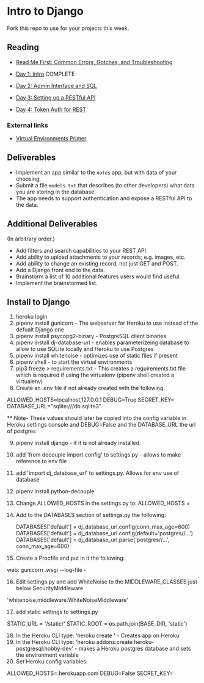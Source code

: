 # Intro to Django

Fork this repo to use for your projects this week.

## Reading

- [Read Me First: Common Errors, Gotchas, and Troubleshooting](guides/trouble.md)

- [Day 1: Intro](guides/day1.md) COMPLETE
- [Day 2: Admin Interface and SQL](guides/day2.md)
- [Day 3: Setting up a RESTful API](guides/day3.md)
- [Day 4: Token Auth for REST](guides/day4.md)

### External links

- [Virtual Environments Primer](https://realpython.com/python-virtual-environments-a-primer/)

## Deliverables

- Implement an app similar to the `notes` app, but with data of your choosing.
- Submit a file `models.txt` that describes (to other developers) what data you are storing in the database.
- The app needs to support authentication and expose a RESTful API to the data.

## Additional Deliverables

(In arbitrary order.)

- Add filters and search capabilities to your REST API.
- Add ability to upload attachments to your records; e.g. images, etc.
- Add ability to change an existing record, not just GET and POST.
- Add a Django front end to the data.
- Brainstorm a list of 10 additional features users would find useful.
- Implement the brainstormed list.

## Install to Django

1. heroku login
2. pipenv install gunicorn - The webserver for Heroku to use instead of the defualt Django one
3. pipenv install psycopg2-binary - PostgreSQL client binaries
4. pipenv install dj-database-url - enables parameterizeing database to allow to use SQLite locally and Heroku to use Postgres
5. pipenv install whitenoise - optimizes use of static files if present
6. pipenv shell - to start the virtual environments
7. pip3 freeze > requirements.txt - This creates a requirements.txt file which is required if using the virtualenv (pipenv shell created a virtualenv)
8. Create an .env file if not already created with the following:

ALLOWED_HOSTS=localhost,127.0.0.1
DEBUG=True
SECRET_KEY=<secrec key val>
DATABASE_URL="sqlite:///db.sqlite3"

\*\* Note- These values should later be copied into the config variable in Heroku settings console and DEBUG=False and the DATABASE_URL the url of postgres

9. pipenv install django - if it is not already installed.
10. add 'from decouple import config' to settings.py - allows to make reference to env file
11. add 'import dj_database_url' to settings.py. Allows for env use of database
12. pipenv install python-decouple
13. Change ALLOWED_HOSTS in the settings.py to: ALLOWED_HOSTS =
14. Add to the DATABASES section of settings.py the following:

    DATABASES['default'] = dj_database_url.config(conn_max_age=600)
    DATABASES['default'] = dj_database_url.config(default='postgres//...')
    DATABASES['default'] = dj_database_url.parse('postgres//...', conn_max_age=600)

15. Create a Procfile and put in it the following:

web: gunicorn <projectName>.wsgi --log-file -

16. Edit settings.py and add WhiteNoise to the MIDDLEWARE_CLASSES just below SecurityMiddleware

'whitenoise.middleware.WhiteNoiseMiddleware'

17. add static settings to settings.py

STATIC_URL = '/static/'
STATIC_ROOT = os.path.join(BASE_DIR, 'static')

18. In the Heroku CLI type: 'heroku create <your app>' - Creates app on Heroku
19. In the Heroku CLI type: 'heroku addons:create heroku-postgresql:hobby-dev' - makes a Heroku postgres database and sets the environment variable
20. Set Heroku config variables:

ALLOWED_HOSTS=.herokuapp.com
DEBUG=False
SECRET_KEY=<secret key from env file>

